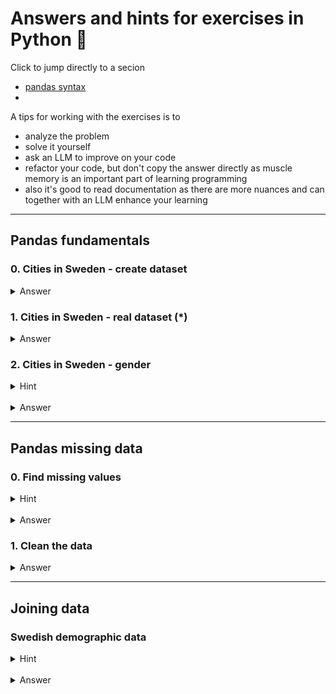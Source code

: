 # Answers and hints for exercises in Python :blue_book:

Click to jump directly to a secion
- [pandas syntax](#pandas-fundamentals)
- [](#)


A tips for working with the exercises is to   
- analyze the problem
- solve it yourself
- ask an LLM to improve on your code 
- refactor your code, but don't copy the answer directly as muscle memory is an important part of learning programming 
- also it's good to read documentation as there are more nuances and can together with an LLM enhance your learning


---

## Pandas fundamentals

### 0. Cities in Sweden - create dataset

<details>

<summary>Answer</summary>

a) 

```
0        Malmö
1    Stockholm
2      Uppsala
3     Göteborg
```

b)

|    | Kommun   |   Population |
|---:|:---------|-------------:|
|  3 | Göteborg |       583056 |

c) 

|    | Kommun    |   Population |
|---:|:----------|-------------:|
|  0 | Stockholm |       975551 |
|  1 | Göteborg  |       583056 |
|  2 | Malmö     |       347949 |
|  3 | Uppsala   |       233839 |


d)

|    | Kommun    |   Population |
|---:|:----------|-------------:|
|  0 | Stockholm |       975551 |
|  1 | Göteborg  |       583056 |
|  2 | Malmö     |       347949 |

e)

|    | Kommun    |   Population |   Population (%) |
|---:|:----------|-------------:|-----------------:|
|  0 | Stockholm |       975551 |              9.4 |
|  1 | Göteborg  |       583056 |              5.6 |
|  2 | Malmö     |       347949 |              3.4 |
|  3 | Uppsala   |       233839 |              2.3 |

</details>


### 1. Cities in Sweden - real dataset (*)


<details>

<summary>Answer</summary>



c) 


|    |   Rang 2020 |   Rang 2019 | Kommun    |   Folkmängd 2020 |   Folkmängd 2019 |   Förändring |
|---:|------------:|------------:|:----------|-----------------:|-----------------:|-------------:|
|  0 |           1 |           1 | Stockholm |           975551 |           974073 |     0.151734 |
|  1 |           2 |           2 | Göteborg  |           583056 |           579281 |     0.65167  |
|  2 |           3 |           3 | Malmö     |           347949 |           344166 |     1.09918  |
|  3 |           4 |           4 | Uppsala   |           233839 |           230767 |     1.33121  |
|  4 |           5 |           5 | Linköping |           164616 |           163051 |     0.959822 |


d)

|     |   Rang 2020 |   Rang 2019 | Kommun   |   Folkmängd 2020 |   Folkmängd 2019 |   Förändring |
|----:|------------:|------------:|:---------|-----------------:|-----------------:|-------------:|
| 289 |         290 |         290 | Bjurholm |             2387 |             2408 |    -0.872093 |
| 288 |         289 |         289 | Sorsele  |             2442 |             2489 |    -1.88831  |
| 287 |         288 |         288 | Dorotea  |             2498 |             2551 |    -2.07762  |
| 286 |         287 |         287 | Arjeplog |             2718 |             2785 |    -2.40575  |
| 285 |         286 |         286 | Åsele    |             2805 |             2794 |     0.393701 |

e)

```
Populationen i Sverige 2020: 10379295
Populationen i Sverige 2019: 10327589
```

f)

<img src="https://github.com/kokchun/assets/blob/main/data_processing/city_sizes.png?raw=true" height="200"/>

</details>


### 2. Cities in Sweden - gender

<details>

<summary>Hint</summary>

f) You need to process the data first. For example

- compute difference between males and females in 2020
- use this difference to compute the differences in percentage
- sort the values by this percentage difference
- use seaborn barplot to plot, with the gender as hue

</details>

<br/>

<details>

<summary>Answer</summary>

e)

<img src="https://github.com/kokchun/assets/blob/main/data_processing/population_gender.png?raw=true" height="200"/>

f)

<img src="https://github.com/kokchun/assets/blob/main/data_processing/population_genders_pie.png?raw=true" height="200"/>

g)

<img src="https://github.com/kokchun/assets/blob/main/data_processing/cities_largest_gender_diff.png?raw=true" height="200"/>

h)

<img src="https://github.com/kokchun/assets/blob/main/data_processing/pop_change.png?raw=true" height="200"/>

</details>


---

## Pandas missing data

### 0. Find missing values 


<details>
<summary>Hint</summary>

&nbsp; c) Use 
```py
isnull()
```
in combination with aggregation functions such as 
```py
sum()
```

Use seaborn to plot

f) use bitwise or: | 


</details>

<br/>

<details>

<summary>Answer</summary>

d)

![null values graph](https://github.com/kokchun/assets/blob/main/data_processing/null_vals_student.png?raw=true)

e) 

These row indices: 
[87, 99, 130, 149, 151, 160, 191, 257, 276, 293, 308, 330, 343, 359, 372, 385]
 
f) 

These row indices:
[20,  71,  87,  99, 102, 106, 121, 130, 149, 151, 160, 188, 191, 214, 257, 270, 276, 293, 308, 330, 343, 348, 359, 372, 385]

g) 

These rows constitutes 0.0127 of the dataset

h)

![null values graph after cleaned once](https://github.com/kokchun/assets/blob/main/data_processing/null_vals_student_2.png?raw=true)

</details>

### 1. Clean the data

<details>
<summary>Answer</summary>

a)

![null values graph after cleaned once](../assets/null_vals_student_2.png)

b)

![Age distribution](../assets/age_distribution_student.png)

c)

```python

Index(['Unnamed: 0', 'school', 'sex', 'age', 'address', 'famsize', 'Pstatus',
       'Medu', 'Fedu', 'Mjob', 'Fjob', 'reason', 'guardian', 'traveltime',
       'studytime', 'failures', 'schoolsup', 'famsup', 'paid', 'activities',
       'nursery', 'higher', 'internet', 'romantic', 'famrel', 'freetime',
       'goout', 'Dalc', 'Walc', 'health', 'absences', 'G1', 'G2', 'G3'],
      dtype='object')
```

d)

```python

array(['yes', 'no'], dtype=object)

```

e)

![Age distribution with higher](../assets/age_dist_higher.png)

f) 

```python

0      2
1      2
2      5
3      2
4      3
      ..
390    9
391    7
392    6
393    7
394    6
Name: Alcohol, Length: 390, dtype: int64

```

g)

![Age distribution vs alcohol](../assets/alcohol_age.png)

</details>

---

## Joining data 

### Swedish demographic data 

<details>
<summary>Hint</summary>

Useful methods:
- append()
- join()
- concat()
- merge()

</details>

<br/>

<details>

<summary>Answer</summary>

![Sweden population data 1952-2020](https://github.com/kokchun/assets/blob/main/data_processing/sverige_befolkning_tid.png?raw=true)

</details>